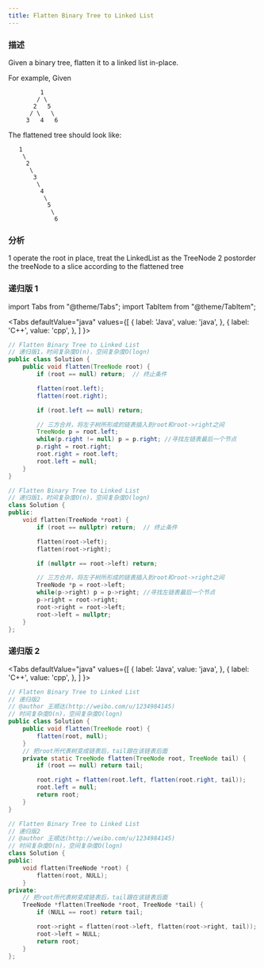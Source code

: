 ```yaml
---
title: Flatten Binary Tree to Linked List
---
```


### 描述

Given a binary tree, flatten it to a linked list in-place.

For example, Given

```
         1
        / \
       2   5
      / \   \
     3   4   6
```

The flattened tree should look like:

```
   1
    \
     2
      \
       3
        \
         4
          \
           5
            \
             6
```

### 分析

1 operate the root in place, treat the LinkedList as the TreeNode
2 postorder the treeNode to a slice according to the flattened tree

### 递归版 1

import Tabs from "@theme/Tabs";
import TabItem from "@theme/TabItem";

<Tabs
defaultValue="java"
values={[
{ label: 'Java', value: 'java', },
{ label: 'C++', value: 'cpp', },
]
}>
<TabItem value="java">

```java
// Flatten Binary Tree to Linked List
// 递归版1，时间复杂度O(n)，空间复杂度O(logn)
public class Solution {
    public void flatten(TreeNode root) {
        if (root == null) return;  // 终止条件

        flatten(root.left);
        flatten(root.right);

        if (root.left == null) return;

        // 三方合并，将左子树所形成的链表插入到root和root->right之间
        TreeNode p = root.left;
        while(p.right != null) p = p.right; //寻找左链表最后一个节点
        p.right = root.right;
        root.right = root.left;
        root.left = null;
    }
}
```

</TabItem>
<TabItem value="cpp">

```cpp
// Flatten Binary Tree to Linked List
// 递归版1，时间复杂度O(n)，空间复杂度O(logn)
class Solution {
public:
    void flatten(TreeNode *root) {
        if (root == nullptr) return;  // 终止条件

        flatten(root->left);
        flatten(root->right);

        if (nullptr == root->left) return;

        // 三方合并，将左子树所形成的链表插入到root和root->right之间
        TreeNode *p = root->left;
        while(p->right) p = p->right; //寻找左链表最后一个节点
        p->right = root->right;
        root->right = root->left;
        root->left = nullptr;
    }
};
```

</TabItem>
</Tabs>

### 递归版 2

<Tabs
defaultValue="java"
values={[
{ label: 'Java', value: 'java', },
{ label: 'C++', value: 'cpp', },
]
}>
<TabItem value="java">

```java
// Flatten Binary Tree to Linked List
// 递归版2
// @author 王顺达(http://weibo.com/u/1234984145)
// 时间复杂度O(n)，空间复杂度O(logn)
public class Solution {
    public void flatten(TreeNode root) {
        flatten(root, null);
    }
    // 把root所代表树变成链表后，tail跟在该链表后面
    private static TreeNode flatten(TreeNode root, TreeNode tail) {
        if (root == null) return tail;

        root.right = flatten(root.left, flatten(root.right, tail));
        root.left = null;
        return root;
    }
}
```

</TabItem>
<TabItem value="cpp">

```cpp
// Flatten Binary Tree to Linked List
// 递归版2
// @author 王顺达(http://weibo.com/u/1234984145)
// 时间复杂度O(n)，空间复杂度O(logn)
class Solution {
public:
    void flatten(TreeNode *root) {
        flatten(root, NULL);
    }
private:
    // 把root所代表树变成链表后，tail跟在该链表后面
    TreeNode *flatten(TreeNode *root, TreeNode *tail) {
        if (NULL == root) return tail;

        root->right = flatten(root->left, flatten(root->right, tail));
        root->left = NULL;
        return root;
    }
};
```

</TabItem>
</Tabs>
